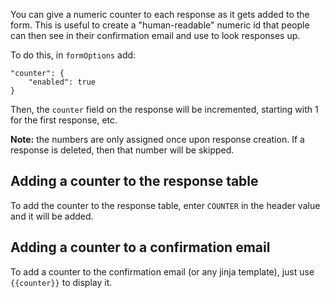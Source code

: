 You can give a numeric counter to each response as it gets added to the form. This is useful to create a "human-readable" numeric id that people can then see in their confirmation email and use to look responses up.

To do this, in `formOptions` add:
```
"counter": {
    "enabled": true
}
```

Then, the `counter` field on the response will be incremented, starting with 1 for the first response, etc.

**Note:** the numbers are only assigned once upon response creation. If a response is deleted, then that number will be skipped.

## Adding a counter to the response table
To add the counter to the response table, enter `COUNTER` in the header value and it will be added.

## Adding a counter to a confirmation email
To add a counter to the confirmation email (or any jinja template), just use `{{counter}}` to display it.
